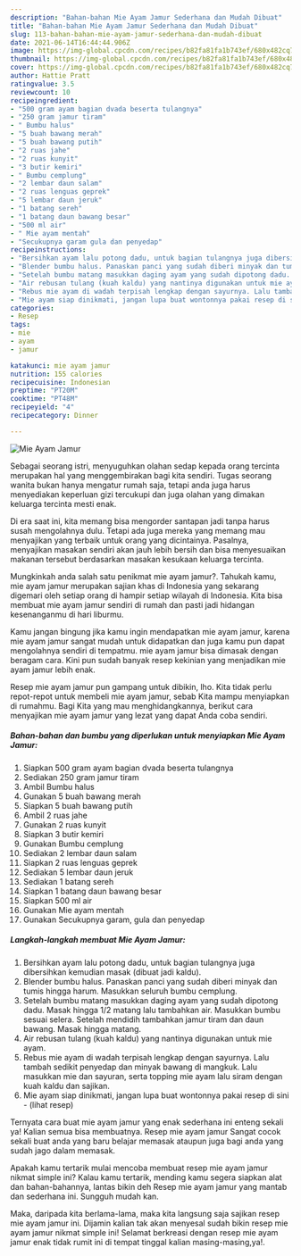 ```yaml
---
description: "Bahan-bahan Mie Ayam Jamur Sederhana dan Mudah Dibuat"
title: "Bahan-bahan Mie Ayam Jamur Sederhana dan Mudah Dibuat"
slug: 113-bahan-bahan-mie-ayam-jamur-sederhana-dan-mudah-dibuat
date: 2021-06-14T16:44:44.906Z
image: https://img-global.cpcdn.com/recipes/b82fa81fa1b743ef/680x482cq70/mie-ayam-jamur-foto-resep-utama.jpg
thumbnail: https://img-global.cpcdn.com/recipes/b82fa81fa1b743ef/680x482cq70/mie-ayam-jamur-foto-resep-utama.jpg
cover: https://img-global.cpcdn.com/recipes/b82fa81fa1b743ef/680x482cq70/mie-ayam-jamur-foto-resep-utama.jpg
author: Hattie Pratt
ratingvalue: 3.5
reviewcount: 10
recipeingredient:
- "500 gram ayam bagian dvada beserta tulangnya"
- "250 gram jamur tiram"
- " Bumbu halus"
- "5 buah bawang merah"
- "5 buah bawang putih"
- "2 ruas jahe"
- "2 ruas kunyit"
- "3 butir kemiri"
- " Bumbu cemplung"
- "2 lembar daun salam"
- "2 ruas lenguas geprek"
- "5 lembar daun jeruk"
- "1 batang sereh"
- "1 batang daun bawang besar"
- "500 ml air"
- " Mie ayam mentah"
- "Secukupnya garam gula dan penyedap"
recipeinstructions:
- "Bersihkan ayam lalu potong dadu, untuk bagian tulangnya juga dibersihkan kemudian masak (dibuat jadi kaldu)."
- "Blender bumbu halus. Panaskan panci yang sudah diberi minyak dan tumis hingga harum. Masukkan seluruh bumbu cemplung."
- "Setelah bumbu matang masukkan daging ayam yang sudah dipotong dadu. Masak hingga 1/2 matang lalu tambahkan air. Masukkan bumbu sesuai selera. Setelah mendidih tambahkan jamur tiram dan daun bawang. Masak hingga matang."
- "Air rebusan tulang (kuah kaldu) yang nantinya digunakan untuk mie ayam."
- "Rebus mie ayam di wadah terpisah lengkap dengan sayurnya. Lalu tambah sedikit penyedap dan minyak bawang di mangkuk. Lalu masukkan mie dan sayuran, serta topping mie ayam lalu siram dengan kuah kaldu dan sajikan."
- "Mie ayam siap dinikmati, jangan lupa buat wontonnya pakai resep di sini           (lihat resep)"
categories:
- Resep
tags:
- mie
- ayam
- jamur

katakunci: mie ayam jamur 
nutrition: 155 calories
recipecuisine: Indonesian
preptime: "PT20M"
cooktime: "PT48M"
recipeyield: "4"
recipecategory: Dinner

---
```



![Mie Ayam Jamur](https://img-global.cpcdn.com/recipes/b82fa81fa1b743ef/680x482cq70/mie-ayam-jamur-foto-resep-utama.jpg)

Sebagai seorang istri, menyuguhkan olahan sedap kepada orang tercinta merupakan hal yang menggembirakan bagi kita sendiri. Tugas seorang  wanita bukan hanya mengatur rumah saja, tetapi anda juga harus menyediakan keperluan gizi tercukupi dan juga olahan yang dimakan keluarga tercinta mesti enak.

Di era  saat ini, kita memang bisa mengorder santapan jadi tanpa harus susah mengolahnya dulu. Tetapi ada juga mereka yang memang mau menyajikan yang terbaik untuk orang yang dicintainya. Pasalnya, menyajikan masakan sendiri akan jauh lebih bersih dan bisa menyesuaikan makanan tersebut berdasarkan masakan kesukaan keluarga tercinta. 



Mungkinkah anda salah satu penikmat mie ayam jamur?. Tahukah kamu, mie ayam jamur merupakan sajian khas di Indonesia yang sekarang digemari oleh setiap orang di hampir setiap wilayah di Indonesia. Kita bisa membuat mie ayam jamur sendiri di rumah dan pasti jadi hidangan kesenanganmu di hari liburmu.

Kamu jangan bingung jika kamu ingin mendapatkan mie ayam jamur, karena mie ayam jamur sangat mudah untuk didapatkan dan juga kamu pun dapat mengolahnya sendiri di tempatmu. mie ayam jamur bisa dimasak dengan beragam cara. Kini pun sudah banyak resep kekinian yang menjadikan mie ayam jamur lebih enak.

Resep mie ayam jamur pun gampang untuk dibikin, lho. Kita tidak perlu repot-repot untuk membeli mie ayam jamur, sebab Kita mampu menyiapkan di rumahmu. Bagi Kita yang mau menghidangkannya, berikut cara menyajikan mie ayam jamur yang lezat yang dapat Anda coba sendiri.

<!--inarticleads1-->

##### Bahan-bahan dan bumbu yang diperlukan untuk menyiapkan Mie Ayam Jamur:

1. Siapkan 500 gram ayam bagian dvada beserta tulangnya
1. Sediakan 250 gram jamur tiram
1. Ambil  Bumbu halus
1. Gunakan 5 buah bawang merah
1. Siapkan 5 buah bawang putih
1. Ambil 2 ruas jahe
1. Gunakan 2 ruas kunyit
1. Siapkan 3 butir kemiri
1. Gunakan  Bumbu cemplung
1. Sediakan 2 lembar daun salam
1. Siapkan 2 ruas lenguas geprek
1. Sediakan 5 lembar daun jeruk
1. Sediakan 1 batang sereh
1. Siapkan 1 batang daun bawang besar
1. Siapkan 500 ml air
1. Gunakan  Mie ayam mentah
1. Gunakan Secukupnya garam, gula dan penyedap




<!--inarticleads2-->

##### Langkah-langkah membuat Mie Ayam Jamur:

1. Bersihkan ayam lalu potong dadu, untuk bagian tulangnya juga dibersihkan kemudian masak (dibuat jadi kaldu).
1. Blender bumbu halus. Panaskan panci yang sudah diberi minyak dan tumis hingga harum. Masukkan seluruh bumbu cemplung.
1. Setelah bumbu matang masukkan daging ayam yang sudah dipotong dadu. Masak hingga 1/2 matang lalu tambahkan air. Masukkan bumbu sesuai selera. Setelah mendidih tambahkan jamur tiram dan daun bawang. Masak hingga matang.
1. Air rebusan tulang (kuah kaldu) yang nantinya digunakan untuk mie ayam.
1. Rebus mie ayam di wadah terpisah lengkap dengan sayurnya. Lalu tambah sedikit penyedap dan minyak bawang di mangkuk. Lalu masukkan mie dan sayuran, serta topping mie ayam lalu siram dengan kuah kaldu dan sajikan.
1. Mie ayam siap dinikmati, jangan lupa buat wontonnya pakai resep di sini -           (lihat resep)




Ternyata cara buat mie ayam jamur yang enak sederhana ini enteng sekali ya! Kalian semua bisa membuatnya. Resep mie ayam jamur Sangat cocok sekali buat anda yang baru belajar memasak ataupun juga bagi anda yang sudah jago dalam memasak.

Apakah kamu tertarik mulai mencoba membuat resep mie ayam jamur nikmat simple ini? Kalau kamu tertarik, mending kamu segera siapkan alat dan bahan-bahannya, lantas bikin deh Resep mie ayam jamur yang mantab dan sederhana ini. Sungguh mudah kan. 

Maka, daripada kita berlama-lama, maka kita langsung saja sajikan resep mie ayam jamur ini. Dijamin kalian tak akan menyesal sudah bikin resep mie ayam jamur nikmat simple ini! Selamat berkreasi dengan resep mie ayam jamur enak tidak rumit ini di tempat tinggal kalian masing-masing,ya!.

